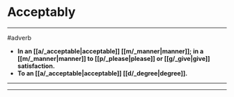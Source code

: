 # Acceptably
---
#adverb
- **In an [[a/_acceptable|acceptable]] [[m/_manner|manner]]; in a [[m/_manner|manner]] to [[p/_please|please]] or [[g/_give|give]] satisfaction.**
- **To an [[a/_acceptable|acceptable]] [[d/_degree|degree]].**
---
---
